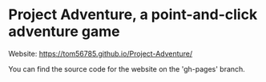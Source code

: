 # Project Adventure, a point-and-click adventure game

Website: https://tom56785.github.io/Project-Adventure/

You can find the source code for the website on the 'gh-pages' branch.
